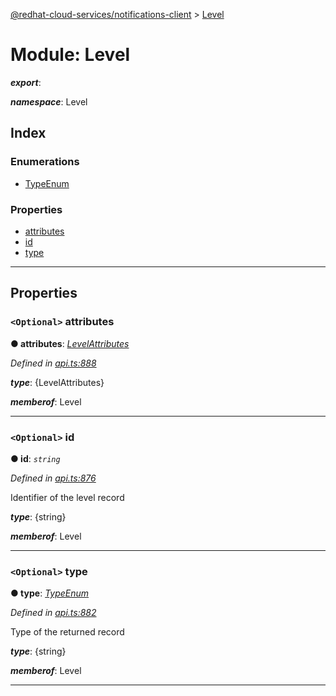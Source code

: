 [@redhat-cloud-services/notifications-client](../README.md) > [Level](../modules/level.md)

# Module: Level

*__export__*: 

*__namespace__*: Level

## Index

### Enumerations

* [TypeEnum](../enums/level.typeenum.md)

### Properties

* [attributes](level.md#attributes)
* [id](level.md#id)
* [type](level.md#type)

---

## Properties

<a id="attributes"></a>

### `<Optional>` attributes

**● attributes**: *[LevelAttributes](../interfaces/levelattributes.md)*

*Defined in [api.ts:888](https://github.com/RedHatInsights/javascript-clients/blob/master/packages/hooks/api.ts#L888)*

*__type__*: {LevelAttributes}

*__memberof__*: Level

___
<a id="id"></a>

### `<Optional>` id

**● id**: *`string`*

*Defined in [api.ts:876](https://github.com/RedHatInsights/javascript-clients/blob/master/packages/hooks/api.ts#L876)*

Identifier of the level record

*__type__*: {string}

*__memberof__*: Level

___
<a id="type"></a>

### `<Optional>` type

**● type**: *[TypeEnum](../enums/level.typeenum.md)*

*Defined in [api.ts:882](https://github.com/RedHatInsights/javascript-clients/blob/master/packages/hooks/api.ts#L882)*

Type of the returned record

*__type__*: {string}

*__memberof__*: Level

___

